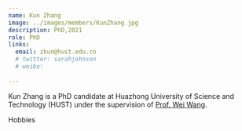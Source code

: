 ```yaml
---
name: Kun Zhang
image: ../images/members/KunZhang.jpg
description: PhD,2021
role: PhD
links:
  email: zkun@hust.edu.cn
  # twitter: sarahjohnson
  # weibo:
  
---
```

Kun Zhang is a PhD candidate at Huazhong University of Science and Technology (HUST) under the supervision of [Prof. Wei Wang](https://eic.hust.edu.cn/professor/wangwei/index.html). 



Hobbies
